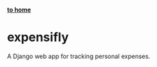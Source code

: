 #### [to home](https://jackforgash.com/)

# expensifly

A Django web app for tracking personal expenses.

